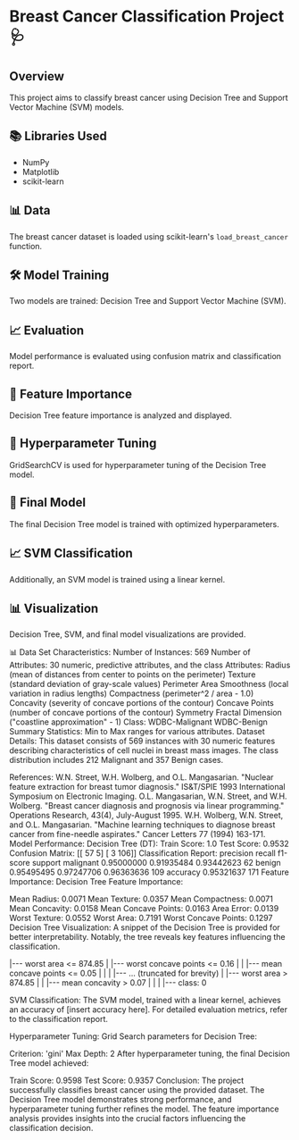 # Breast Cancer Classification Project 🩺

## Overview
This project aims to classify breast cancer using Decision Tree and Support Vector Machine (SVM) models.

## 📚 Libraries Used
- NumPy
- Matplotlib
- scikit-learn

## 📊 Data
The breast cancer dataset is loaded using scikit-learn's `load_breast_cancer` function.

## 🛠️ Model Training
Two models are trained: Decision Tree and Support Vector Machine (SVM).

## 📈 Evaluation
Model performance is evaluated using confusion matrix and classification report.

## 📌 Feature Importance
Decision Tree feature importance is analyzed and displayed.

## 🚀 Hyperparameter Tuning
GridSearchCV is used for hyperparameter tuning of the Decision Tree model.

## 🏁 Final Model
The final Decision Tree model is trained with optimized hyperparameters.

## 📈 SVM Classification
Additionally, an SVM model is trained using a linear kernel.

## 📊 Visualization
Decision Tree, SVM, and final model visualizations are provided.

📊 Data Set Characteristics:
Number of Instances: 569
Number of Attributes: 30 numeric, predictive attributes, and the class
Attributes:
Radius (mean of distances from center to points on the perimeter)
Texture (standard deviation of gray-scale values)
Perimeter
Area
Smoothness (local variation in radius lengths)
Compactness (perimeter^2 / area - 1.0)
Concavity (severity of concave portions of the contour)
Concave Points (number of concave portions of the contour)
Symmetry
Fractal Dimension ("coastline approximation" - 1)
Class:
WDBC-Malignant
WDBC-Benign
Summary Statistics:
Min to Max ranges for various attributes.
Dataset Details:
This dataset consists of 569 instances with 30 numeric features describing characteristics of cell nuclei in breast mass images. The class distribution includes 212 Malignant and 357 Benign cases.

References:
W.N. Street, W.H. Wolberg, and O.L. Mangasarian. "Nuclear feature extraction for breast tumor diagnosis." IS&T/SPIE 1993 International Symposium on Electronic Imaging.
O.L. Mangasarian, W.N. Street, and W.H. Wolberg. "Breast cancer diagnosis and prognosis via linear programming." Operations Research, 43(4), July-August 1995.
W.H. Wolberg, W.N. Street, and O.L. Mangasarian. "Machine learning techniques to diagnose breast cancer from fine-needle aspirates." Cancer Letters 77 (1994) 163-171.
Model Performance:
Decision Tree (DT):
Train Score: 1.0
Test Score: 0.9532
Confusion Matrix:
[[ 57   5]
 [  3 106]]
Classification Report:
              precision    recall  f1-score   support
malignant    0.95000000 0.91935484 0.93442623 62
benign       0.95495495 0.97247706 0.96363636 109
accuracy                              0.95321637 171
Feature Importance:
Decision Tree Feature Importance:

Mean Radius: 0.0071
Mean Texture: 0.0357
Mean Compactness: 0.0071
Mean Concavity: 0.0158
Mean Concave Points: 0.0163
Area Error: 0.0139
Worst Texture: 0.0552
Worst Area: 0.7191
Worst Concave Points: 0.1297
Decision Tree Visualization:
A snippet of the Decision Tree is provided for better interpretability. Notably, the tree reveals key features influencing the classification.

|--- worst area <= 874.85
|   |--- worst concave points <= 0.16
|   |   |--- mean concave points <= 0.05
|   |   |   |--- ... (truncated for brevity)
|   |--- worst area >  874.85
|   |   |--- mean concavity >  0.07
|   |   |   |--- class: 0

SVM Classification:
The SVM model, trained with a linear kernel, achieves an accuracy of [insert accuracy here]. For detailed evaluation metrics, refer to the classification report.

Hyperparameter Tuning:
Grid Search parameters for Decision Tree:

Criterion: 'gini'
Max Depth: 2
After hyperparameter tuning, the final Decision Tree model achieved:

Train Score: 0.9598
Test Score: 0.9357
Conclusion:
The project successfully classifies breast cancer using the provided dataset. The Decision Tree model demonstrates strong performance, and hyperparameter tuning further refines the model. The feature importance analysis provides insights into the crucial factors influencing the classification decision.
